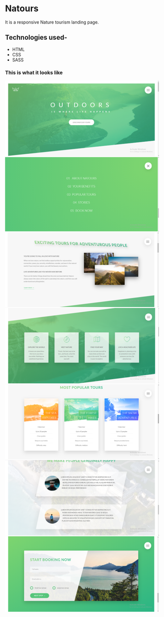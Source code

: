 # Natours
It is a responsive Nature tourism landing page.

## Technologies used-
- HTML
- CSS
- SASS

### This is what it looks like
![Landing page](https://github.com/nageshmv06/Natours/blob/master/Outcome%20Pics/img-1.png?raw=true)
![Landing page2](https://github.com/nageshmv06/Natours/blob/master/Outcome%20Pics/img-2.png?raw=true)
![Landing page3](https://github.com/nageshmv06/Natours/blob/master/Outcome%20Pics/img-3.png?raw=true)
![Landing page4](https://github.com/nageshmv06/Natours/blob/master/Outcome%20Pics/img-5.png?raw=true)
![Landing page5](https://github.com/nageshmv06/Natours/blob/master/Outcome%20Pics/img-4.png?raw=true)
![Landing page6](https://github.com/nageshmv06/Natours/blob/master/Outcome%20Pics/img-6.png?raw=true)
![Landing page7](https://github.com/nageshmv06/Natours/blob/master/Outcome%20Pics/img-7.png?raw=true)

